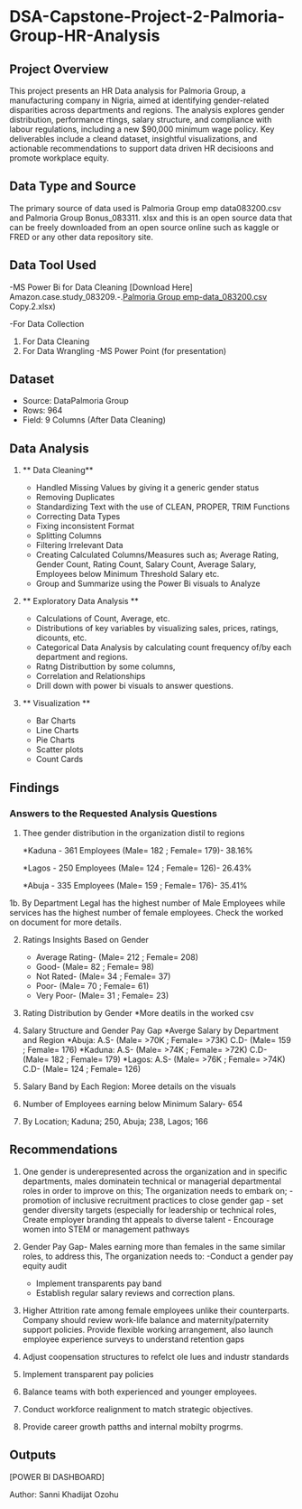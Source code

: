 # DSA-Capstone-Project-2-Palmoria-Group-HR-Analysis
## Project Overview

This project presents an HR Data analysis for Palmoria Group, a manufacturing company in Nigria, aimed at identifying gender-related disparities across departments and regions. The analysis explores gender distribution, performance rtings, salary structure, and compliance with labour regulations, including a new $90,000 minimum wage policy. Key deliverables include a cleand dataset, insightful visualizations, and actionable recommendations to support data driven HR decisioons and promote workplace equity.

## Data Type and Source
The primary source of data used is Palmoria Group emp data083200.csv and Palmoria Group Bonus_083311. xlsx and this is an open source data that can be freely downloaded from an open source online such as kaggle or FRED or any other data repository site.

## Data Tool Used
-MS Power Bi for Data Cleaning [Download Here] Amazon.case.study_083209.-.[Palmoria Group emp-data_083200.csv](https://github.com/user-attachments/files/21076010/Palmoria.Group.emp-data_083200.csv)
Copy.2.xlsx)

  -For Data Collection
  1. For Data Cleaning
  2. For Data Wrangling
-MS Power Point (for presentation)

## Dataset
  * Source: DataPalmoria Group
  * Rows: 964
  * Field: 9 Columns (After Data Cleaning)

## Data Analysis
1. ** Data Cleaning**
   - Handled Missing Values by giving it a generic gender status
   - Removing Duplicates
   - Standardizing Text with the use of CLEAN, PROPER, TRIM Functions
   - Correcting Data Types
   - Fixing inconsistent Format
   - Splitting Columns
   - Filtering Irrelevant Data
   - Creating Calculated Columns/Measures such as; Average Rating, Gender Count, Rating Count, Salary Count, Average Salary, Employees below Minimum Threshold Salary  etc.
   - Group and Summarize using the Power Bi visuals to Analyze

2. ** Exploratory Data Analysis **
   - Calculations of Count, Average, etc.
   - Distributions of key variables by visualizing sales, prices, ratings, dicounts, etc.
   - Categorical Data Analysis by calculating count frequency of/by each department and regions. 
   - Ratng Distributtion by some columns, 
   - Correlation and Relationships
   - Drill down with power bi visuals to answer questions.

3. ** Visualization **
   - Bar Charts
   - Line Charts
   - Pie Charts
   - Scatter plots
   - Count Cards

## Findings ##
### Answers to the Requested Analysis Questions

1. Thee gender distribution in the organization distil to regions 

   *Kaduna - 361 Employees (Male= 182 ; Female= 179)- 38.16%

   *Lagos - 250 Employees (Male= 124 ; Female= 126)- 26.43%

   *Abuja - 335 Employees (Male= 159 ; Female= 176)- 35.41%

1b. By Department
   Legal has the highest number of Male Employees while services has the highest number of female employees. Check the worked on document for more details.

2. Ratings Insights Based on Gender
   * Average Rating- (Male= 212 ; Female= 208)
   * Good- (Male= 82 ; Female= 98)
   * Not Rated- (Male= 34 ; Female= 37)
   * Poor- (Male= 70 ; Female= 61)
   * Very Poor- (Male= 31 ; Female= 23)

3. Rating Distribution by Gender
   *More deatils in the worked csv

4. Salary Structure and Gender Pay Gap
   *Averge Salary by Department and Region
    *Abuja: A.S- (Male= >70K ; Female= >73K) C.D- (Male= 159 ; Female= 176)
    *Kaduna: A.S- (Male= >74K ; Female= >72K) C.D- (Male= 182 ; Female= 179)
    *Lagos: A.S- (Male= >76K ; Female= >74K) C.D- (Male= 124 ; Female= 126)

5. Salary Band by Each Region: Moree details on the visuals

6. Number of Employees earning below Minimum Salary- 654

7. By Location; Kaduna; 250, Abuja; 238, Lagos; 166

## Recommendations ##
   1. One gender is underepresented across the organization and in specific departments, males dominatein technical or managerial departmental roles in order to improve on this; The organization needs to embark on;
    - promotion of inclusive recruitment practices to close gender gap
    - set gender diversity targets (especially for leadership or technical roles, Create employer branding tht appeals to diverse talent
    - Encourage women into STEM or management pathways
   
   2. Gender Pay Gap- Males earning more than females in the same similar roles, to address this, The organization needs to:
      -Conduct a gender pay equity audit
      - Implement transparents pay band
      - Establish regular salary reviews and correction plans.
   
   3. Higher Attrition rate among female employees unlike their counterparts. Company should review work-life balance and maternity/paternity support policies. Provide flexible working arrangement, also launch employee experience surveys to understand retention gaps

   4. Adjust coopensation structures to refelct ole lues and industr standards
   5. Implement transparent pay policies
   6. Balance teams with both experienced and younger employees.
   7. Conduct workforce realignment to match strategic objectives.
   8. Provide career growth patths and internal mobilty progrms.

## Outputs ##
[POWER BI DASHBOARD]  



Author: Sanni Khadijat Ozohu

